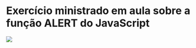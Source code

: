 # Exercício ministrado em aula sobre a função ALERT do JavaScript 

<img src= "https://i.imgur.com/hW1NMQv.png">
